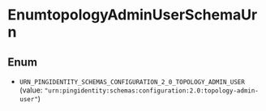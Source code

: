 

# EnumtopologyAdminUserSchemaUrn

## Enum


* `URN_PINGIDENTITY_SCHEMAS_CONFIGURATION_2_0_TOPOLOGY_ADMIN_USER` (value: `"urn:pingidentity:schemas:configuration:2.0:topology-admin-user"`)



